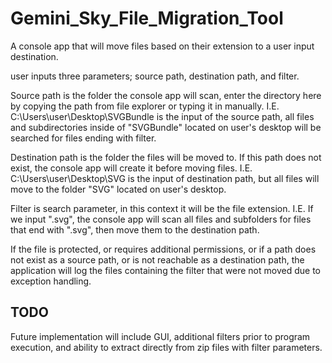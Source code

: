 # Gemini_Sky_File_Migration_Tool
A console app that will move files based on their extension to a user input destination.

user inputs three parameters; source path, destination path, and filter.

Source path is the folder the console app will scan, enter the directory here by copying the path from file explorer or typing it in manually.
  I.E. C:\Users\user\Desktop\SVGBundle is the input of the source path, all files and subdirectories inside of "SVGBundle" located on user's desktop
  will be searched for files ending with filter.

Destination path is the folder the files will be moved to. If this path does not exist, the console app will create it before moving files.
  I.E. C:\Users\user\Desktop\SVG is the input of destination path, but all files will move to the folder "SVG" located on user's desktop.
  
Filter is search parameter, in this context it will be the file extension.
  I.E. If we input ".svg", the console app will scan all files and subfolders for files that end with ".svg", then move them to the destination path.

If the file is protected, or requires additional permissions, or if a path does not exist as a source path, or is not reachable as a destination path,
  the application will log the files containing the filter that were not moved due to exception handling.

## TODO
Future implementation will include GUI, additional filters prior to program execution, and ability to extract directly from zip files with filter parameters.
